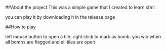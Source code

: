 ##About the project
This was a simple game that I created to learn sfml

you can play it by downloading it in the release page

##How to play

left mouse button to open a tile.
right click to mark as bomb.
you win when all bombs are flagged and all tiles are open
